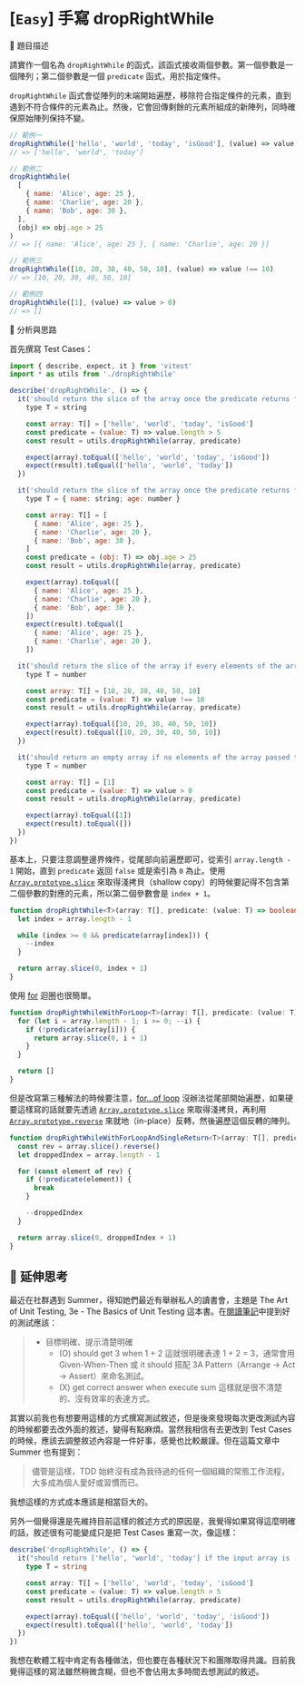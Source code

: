 # [`Easy`] 手寫 dropRightWhile

🔸 題目描述

請實作一個名為 `dropRightWhile` 的函式，該函式接收兩個參數。第一個參數是一個陣列；第二個參數是一個 `predicate` 函式，用於指定條件。

`dropRightWhile` 函式會從陣列的末端開始遍歷，移除符合指定條件的元素，直到遇到不符合條件的元素為止。然後，它會回傳剩餘的元素所組成的新陣列，同時確保原始陣列保持不變。

```javascript
// 範例一
dropRightWhile(['hello', 'world', 'today', 'isGood'], (value) => value.length > 5)
// => ['hello', 'world', 'today']

// 範例二
dropRightWhile(
  [
    { name: 'Alice', age: 25 },
    { name: 'Charlie', age: 20 },
    { name: 'Bob', age: 30 },
  ],
  (obj) => obj.age > 25
)
// => [{ name: 'Alice', age: 25 }, { name: 'Charlie', age: 20 }]

// 範例三
dropRightWhile([10, 20, 30, 40, 50, 10], (value) => value !== 10)
// => [10, 20, 30, 40, 50, 10]

// 範例四
dropRightWhile([1], (value) => value > 0)
// => []
```

💭 分析與思路

首先撰寫 Test Cases：

```javascript
import { describe, expect, it } from 'vitest'
import * as utils from './dropRightWhile'

describe('dropRightWhile', () => {
  it('should return the slice of the array once the predicate returns false from the right', () => {
    type T = string

    const array: T[] = ['hello', 'world', 'today', 'isGood']
    const predicate = (value: T) => value.length > 5
    const result = utils.dropRightWhile(array, predicate)

    expect(array).toEqual(['hello', 'world', 'today', 'isGood'])
    expect(result).toEqual(['hello', 'world', 'today'])
  })

  it('should return the slice of the array once the predicate returns false from the right', () => {
    type T = { name: string; age: number }

    const array: T[] = [
      { name: 'Alice', age: 25 },
      { name: 'Charlie', age: 20 },
      { name: 'Bob', age: 30 },
    ]
    const predicate = (obj: T) => obj.age > 25
    const result = utils.dropRightWhile(array, predicate)

    expect(array).toEqual([
      { name: 'Alice', age: 25 },
      { name: 'Charlie', age: 20 },
      { name: 'Bob', age: 30 },
    ])
    expect(result).toEqual([
      { name: 'Alice', age: 25 },
      { name: 'Charlie', age: 20 },
    ])

  it('should return the slice of the array if every elements of the array passes the predicate', () => {
    type T = number

    const array: T[] = [10, 20, 30, 40, 50, 10]
    const predicate = (value: T) => value !== 10
    const result = utils.dropRightWhile(array, predicate)

    expect(array).toEqual([10, 20, 30, 40, 50, 10])
    expect(result).toEqual([10, 20, 30, 40, 50, 10])
  })

  it('should return an empty array if no elements of the array passed the predicate', () => {
    type T = number

    const array: T[] = [1]
    const predicate = (value: T) => value > 0
    const result = utils.dropRightWhile(array, predicate)

    expect(array).toEqual([1])
    expect(result).toEqual([])
  })
})
```

基本上，只要注意調整邊界條件，從尾部向前遍歷即可，從索引 `array.length - 1` 開始，直到 `predicate` 返回 `false` 或是索引為 `0` 為止。使用 [`Array.prototype.slice`](https://developer.mozilla.org/en-US/docs/Web/JavaScript/Reference/Global_Objects/Array/slice) 來取得淺拷貝（shallow copy）的時候要記得不包含第二個參數的對應的元素，所以第二個參數會是 `index + 1`。

```typescript
function dropRightWhile<T>(array: T[], predicate: (value: T) => boolean) {
  let index = array.length - 1

  while (index >= 0 && predicate(array[index])) {
    --index
  }

  return array.slice(0, index + 1)
}
```

使用 [for](https://developer.mozilla.org/en-US/docs/Web/JavaScript/Reference/Statements/for) 迴圈也很簡單。

```typescript
function dropRightWhileWithForLoop<T>(array: T[], predicate: (value: T) => boolean) {
  for (let i = array.length - 1; i >= 0; --i) {
    if (!predicate(array[i])) {
      return array.slice(0, i + 1)
    }
  }

  return []
}
```

但是改寫第三種解法的時候要注意，[for...of loop](https://developer.mozilla.org/en-US/docs/Web/JavaScript/Reference/Statements/for...of) 沒辦法從尾部開始遍歷，如果硬要這樣寫的話就要先透過 [`Array.prototype.slice`](https://developer.mozilla.org/en-US/docs/Web/JavaScript/Reference/Global_Objects/Array/slice) 來取得淺拷貝，再利用 [`Array.prototype.reverse`](https://developer.mozilla.org/en-US/docs/Web/JavaScript/Reference/Global_Objects/Array/reverse) 來就地（in-place）反轉，然後遍歷這個反轉的陣列。

```typescript
function dropRightWhileWithForLoopAndSingleReturn<T>(array: T[], predicate: (value: T) => boolean) {
  const rev = array.slice().reverse()
  let droppedIndex = array.length - 1

  for (const element of rev) {
    if (!predicate(element)) {
      break
    }

    --droppedIndex
  }

  return array.slice(0, droppedIndex + 1)
}
```

## 💫 延伸思考

最近在社群遇到 Summer，得知她們最近有舉辦私人的讀書會，主題是 The Art of Unit Testing, 3e - The Basics of Unit Testing 這本書。在[閱讀筆記](https://www.cythilya.tw/2024/03/28/the-basics-of-unit-testing/)中提到好的測試應該：

> - 目標明確、提示清楚明確
>   - (O) should get 3 when 1 + 2 這就很明確表達 1 + 2 = 3，通常會用 Given-When-Then 或 it should 搭配 3A Pattern（Arrange → Act → Assert）來命名測試。
>   - (X) get correct answer when execute sum 這樣就是很不清楚的、沒有效率的表達方式。

其實以前我也有想要用這樣的方式撰寫測試敘述，但是後來發現每次更改測試內容的時候都要去改外面的敘述，變得有點麻煩。當然我相信有去更改到 Test Cases 的時候，應該去調整敘述內容是一件好事，感覺也比較嚴謹。但在這篇文章中 Summer 也有提到：

> 儘管是這樣，TDD 始終沒有成為我待過的任何一個組織的常態工作流程，大多成為個人愛好或習慣而已。

我想這樣的方式成本應該是相當巨大的。

另外一個覺得還是先維持目前這樣的敘述方式的原因是，我覺得如果寫得這麼明確的話，敘述很有可能變成只是把 Test Cases 重寫一次，像這樣：

```typescript
describe('dropRightWhile', () => {
  it("should return ['hello', 'world', 'today'] if the input array is ['hello', 'world', 'today', 'isGood'] and the input array should not be changed", () => {
    type T = string

    const array: T[] = ['hello', 'world', 'today', 'isGood']
    const predicate = (value: T) => value.length > 5
    const result = utils.dropRightWhile(array, predicate)

    expect(array).toEqual(['hello', 'world', 'today', 'isGood'])
    expect(result).toEqual(['hello', 'world', 'today'])
  })
})
```

我想在軟體工程中肯定有各種做法，但也要在各種狀況下和團隊取得共識。目前我覺得這樣的寫法雖然稍微含糊，但也不會佔用太多時間去想測試的敘述。
